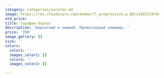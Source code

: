 ```yaml
---
category: categories/sarafan.md
image: https://res.cloudinary.com/da4me/fl_progressive,q_80/v1565724748/uploads/IMG_3933_rd7pkc.jpg
old_price: 
title: Сарафан бархат
description: 'Бархатный и нежный. Превосходный кашемир. '
price: '350'
image_gallery: []
size: ''
colors:
  color1: ''
  images_color1: []
  color2: ''
  images_color2: []

---
```

